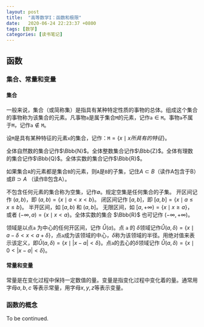 ```yaml
---
layout: post
title:  "高等数学I：函数和极限"
date:   2020-06-24 22:23:37 +0800
tags: [数学]
categories: [读书笔记]
---
```


## 函数

### 集合、常量和变量

#### 集合

一般来说，集合（或简称集）是指具有某种特定性质的事物的总体。组成这个集合的事物称为该集合的元素。凡事物<span>$\mathtt{a}$</span>是属于集合$\mathtt{M}$的元素，记作<span>$\mathtt{a} \in \mathtt{M}$</span>。事物<span>$\mathtt{a}$</span>不属于<span>$\mathtt{M}$</span>，记作<span>$\mathtt{a} \notin \mathtt{M}$</span>。

设<span>$\mathtt{M}$</span>是具有某种特征的元素<span>$\mathtt{x}$</span>的集合，记作：<span>$\mathtt{M}=\{x \mid x所具有的特征 \}$</span>。


全体自然数的集合记作<span>$\Bbb{N}$</span>。全体整数集合记作<span>$\Bbb{Z}$</span>。全体有理数的集合记作<span>$\Bbb{Q}$</span>。全体实数的集合记作<span>$\Bbb{R}$</span>。


如果集合<span>$\mathtt{A}$</span>的元素都是集合<span>$\mathtt{B}$</span>的元素，则<span>$\mathtt{A}$</span>是<span>$\mathtt{B}$</span>的子集，记住<span>$A \subset B$</span>（读作A包含于B）或<span>$B \supset A$</span> （读作B包含A）。


不包含任何元素的集合称为空集，记作<span>$\emptyset$</span>。规定空集是任何集合的子集。
开区间记作 <span>$(a, b)$</span>，即 <span>$(a, b)=\{x \mid a \lt x \lt b \}$</span>。
闭区间记作 <span>$[a, b]$</span>，即 <span>$[a, b]=\{x \mid a \leqslant x \leqslant b \}$</span>。
半开区间，如 <span>$[a, b)$</span> 和 <span>$(a, b]$</span>。
无限区间，如 <span>$[a, +\infty) = \{x \mid x \ge a\}$</span>，或者 <span>$(-\infty, a) = \{x \mid x \lt a \}$</span>。全体实数的集合 <span>$\Bbb{R}$</span> 也可记作 <span>$(-\infty, +\infty)$</span>。


领域是以点<span>$\mathtt{a}$</span> 为中心的任何开区间，记作 <span>$\mathring{U}(a)$</span>。点 <span>$\mathtt{a}$</span> 的 <span>$\delta$</span>领域记作<span>$\mathring{U}(a, \delta)=\{x \mid a - \delta \lt x \lt a+\delta \}$</span>，点<span>$\mathtt{a}$</span>成为该领域的中心，<span>$\delta$</span>称为该领域的半径。用绝对值来表示该定义，即<span>$\mathring{U}(a, \delta)= \{ x \mid | x - a | \lt \delta \}$</span>。点<span>$\mathtt{a}$</span>的去心的<span>$\delta$</span>领域记作 <span>$\mathring{U}(a, δ)= \{ x \mid 0 \lt |x-a| \lt \delta \}$</span>。


#### 常量和变量

常量是在变化过程中保持一定数值的量。变量是指变化过程中变化着的量。通常用字母<span>$a, b, c$</span> 等表示常量，用字母<span>$x, y, z$</span>等表示变量。

### 函数的概念

To be continued.
